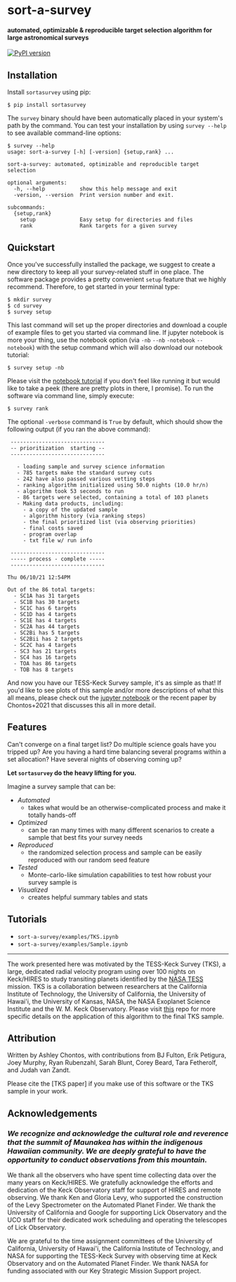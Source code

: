 # sort-a-survey
#### automated, optimizable & reproducible target selection algorithm for large astronomical surveys

[![PyPI version](https://badge.fury.io/py/sortasurvey.svg)](https://badge.fury.io/py/sortasurvey)

## Installation

Install `sortasurvey` using pip:

```
$ pip install sortasurvey
```   

The `survey` binary should have been automatically placed in your system's path by the
command. You can test your installation by using `survey --help` to see available command-line options:

```
$ survey --help
usage: sort-a-survey [-h] [-version] {setup,rank} ...

sort-a-survey: automated, optimizable and reproducible target selection

optional arguments:
  -h, --help           show this help message and exit
  -version, --version  Print version number and exit.

subcommands:
  {setup,rank}
    setup              Easy setup for directories and files
    rank               Rank targets for a given survey
```

## Quickstart

Once you've successfully installed the package, we suggest to create a new directory to keep all your survey-related stuff in one place. The software package provides a pretty convenient `setup` feature that we highly recommend. Therefore, to get started in your terminal type: 

```
$ mkdir survey
$ cd survey
$ survey setup
```
This last command will set up the proper directories and download a couple of example files to get you started via command line. If jupyter notebook is more your thing, use the notebook option (via `-nb` `--nb` `-notebook` `--notebook`) with the setup command which will also download our notebook tutorial:

```
$ survey setup -nb
```

Please visit the [notebook tutorial](https://github.com/ashleychontos/sort-a-survey/blob/main/examples/TKS.ipynb) if you don't feel like running it but would like to take a peek (there are pretty plots in there, I promise). To run the software via command line, simply execute:

```
$ survey rank
```

The optional `-verbose` command is `True` by default, which should show the following output (if you ran the above command):

```
 ------------------------------
 -- prioritization  starting --
 ------------------------------

   - loading sample and survey science information
   - 785 targets make the standard survey cuts
   - 242 have also passed various vetting steps
   - ranking algorithm initialized using 50.0 nights (10.0 hr/n)
   - algorithm took 53 seconds to run
   - 86 targets were selected, containing a total of 103 planets
   - Making data products, including:
     - a copy of the updated sample
     - algorithm history (via ranking steps)
     - the final prioritized list (via observing priorities)
     - final costs saved
     - program overlap
     - txt file w/ run info

 ------------------------------
 ----- process - complete -----
 ------------------------------

Thu 06/10/21 12:54PM

Out of the 86 total targets:
  - SC1A has 31 targets
  - SC1B has 30 targets
  - SC1C has 6 targets
  - SC1D has 4 targets
  - SC1E has 4 targets
  - SC2A has 44 targets
  - SC2Bi has 5 targets
  - SC2Bii has 2 targets
  - SC2C has 4 targets
  - SC3 has 21 targets
  - SC4 has 16 targets
  - TOA has 86 targets
  - TOB has 8 targets

```

And now you have our TESS-Keck Survey sample, it's as simple as that! If you'd like to see plots of this sample and/or more descriptions of what this all means, please check out the [jupyter notebook](https://github.com/ashleychontos/sort-a-survey/blob/main/examples/TKS.ipynb) or the recent paper by Chontos+2021 that discusses this all in more detail.

## Features

Can't converge on a final target list? Do multiple science goals have you tripped up? Are you having a hard time balancing
several programs within a set allocation? Have several nights of observing coming up? 

**Let `sortasurvey` do the heavy lifting for you.**

Imagine a survey sample that can be:

- *Automated*
  - takes what would be an otherwise-complicated process and make it totally hands-off
- *Optimized*
  - can be ran many times with many different scenarios to create a sample that best fits your survey needs
- *Reproduced*
  - the randomized selection process and sample can be easily reproduced with our random seed feature
- *Tested*
  - Monte-carlo-like simulation capabilities to test how robust your survey sample is
- *Visualized*
  - creates helpful summary tables and stats

## Tutorials

- `sort-a-survey/examples/TKS.ipynb`
- `sort-a-survey/examples/Sample.ipynb`

-------------------------------------------------------------------------------

The work presented here was motivated by the TESS-Keck Survey (TKS), a large, dedicated radial velocity program using 
over 100 nights on Keck/HIRES to study transiting planets identified by the [NASA TESS](https://tess.mit.edu) mission. 
TKS is a collaboration between researchers at the California Institute of Technology, the University of California, the
University of Hawai'i, the University of Kansas, NASA, the NASA Exoplanet Science Institute and the W. M. Keck Observatory.
Please visit [this](https://github.com/ashleychontos/tess-keck-survey) repo for more specific details on the application of
this algorithm to the final TKS sample.

## Attribution

Written by Ashley Chontos, with contributions from BJ Fulton, Erik Petigura, Joey Murphy, Ryan Rubenzahl, Sarah Blunt,
Corey Beard, Tara Fetherolf, and Judah van Zandt.

Please cite the [TKS paper] if you make 
use of this software or the TKS sample in your work.

## Acknowledgements

### *We recognize and acknowledge the cultural role and reverence that the summit of Maunakea has within the indigenous Hawaiian community. We are deeply grateful to have the opportunity to conduct observations from this mountain.*

We thank all the observers who have spent time collecting data over the many years on Keck/HIRES. We gratefully acknowledge 
the efforts and dedication of the Keck Observatory staff for support of HIRES and remote observing. We thank Ken and Gloria 
Levy, who supported the construction of the Levy Spectrometer on the Automated Planet Finder. We thank the University of 
California and Google for supporting Lick Observatory and the UCO staff for their dedicated work scheduling and operating 
the telescopes of Lick Observatory.

We are grateful to the time assignment committees of the University of California, University of Hawai'i, the California 
Institute of Technology, and NASA for supporting the TESS-Keck Survey with observing time at Keck Observatory and on the 
Automated Planet Finder. We thank NASA for funding associated with our Key Strategic Mission Support project. 
